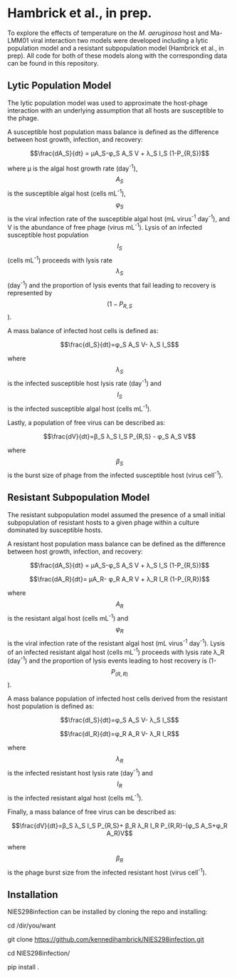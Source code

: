 # Hambrick et al., in prep.
To explore the effects of temperature on the _M. aeruginosa_ host and Ma-LMM01 viral interaction two models were developed including a lytic population model and a resistant subpopulation model (Hambrick et al., in prep). All code for both of these models along with the corresponding data can be found in this repository.

**Lytic Population Model**
----------------------------
The lytic population model was used to approximate the host-phage interaction with an underlying assumption that all hosts are susceptible to the phage.

A susceptible host population mass balance is defined as the difference between host growth, infection, and recovery:

$$\frac{dA_S}{dt} = μA_S-φ_S A_S V + λ_S I_S (1-P_{R,S})$$

where μ is the algal host growth rate (day<sup>-1</sup>), $$A_S$$ is the susceptible algal host (cells mL<sup>-1</sup>), $$φ_S$$ is the viral infection rate of the susceptible algal host (mL virus<sup>-1</sup> day<sup>-1</sup>), and V is the abundance of free phage (virus mL<sup>-1</sup>). Lysis of an infected susceptible host population $$I_S$$ (cells mL<sup>-1</sup>) proceeds with lysis rate $$λ_S$$ (day<sup>-1</sup>) and the proportion of lysis events that fail leading to recovery is represented by $$(1-P_{R,S}$$).

A mass balance of infected host cells is defined as:

$$\frac{dI_S}{dt}=φ_S A_S V- λ_S I_S$$

where $$λ_S$$  is the infected susceptible host lysis rate (day<sup>-1</sup>) and $$I_S$$ is the infected susceptible algal host (cells mL<sup>-1</sup>). 

Lastly, a population of free virus can be described as:

$$\frac{dV}{dt}=β_S λ_S I_S P_{R,S} - φ_S A_S V$$

where $$β_S$$ is the burst size of phage from the infected susceptible host (virus cell<sup>-1</sup>). 

**Resistant Subpopulation Model**
----------------------------------
The resistant subpopulation model assumed the presence of a small initial subpopulation of resistant hosts to a given phage within a culture dominated by susceptible hosts. 

A resistant host population mass balance can be defined as the difference between host growth, infection, and recovery:  

$$\frac{dA_S}{dt} = μA_S-φ_S A_S V + λ_S I_S (1-P_{R,S})$$

$$\frac{dA_R}{dt}= μA_R- φ_R A_R V + λ_R I_R (1-P_{R,R})$$

where $$A_R$$ is the resistant algal host (cells mL<sup>-1</sup>) and $$φ_R$$ is the viral infection rate of the resistant algal host (mL virus<sup>-1</sup> day<sup>-1</sup>). Lysis of an infected resistant algal host (cells mL<sup>-1</sup>) proceeds with lysis rate λ_R (day<sup>-1</sup>) and the proportion of lysis events leading to host recovery is (1-$$P_(R,R)$$).

A mass balance population of infected host cells derived from the resistant host population is defined as:

$$\frac{dI_S}{dt}=φ_S A_S V- λ_S I_S$$

$$\frac{dI_R}{dt}=φ_R A_R V- λ_R I_R$$

where $$λ_R$$ is the infected resistant host lysis rate (day<sup>-1</sup>) and $$I_R$$ is the infected resistant algal host (cells mL<sup>-1</sup>). 

Finally, a mass balance of free virus can be described as:

$$\frac{dV}{dt}=β_S λ_S I_S P_{R,S}+ β_R λ_R I_R P_{R,R}-(φ_S A_S+φ_R A_R)V$$

where $$β_R$$ is the phage burst size from the infected resistant host (virus cell<sup>-1</sup>). 

**Installation**
--------------------------------------------------------------------
NIES298infection can be installed by cloning the repo and installing:

cd /dir/you/want

git clone https://github.com/kennedihambrick/NIES298infection.git

cd NIES298infection/

pip install .
